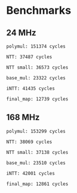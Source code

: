 
# Benchmarks

## 24 MHz
```
polymul: 151374 cycles

NTT: 37487 cycles

NTT small: 36573 cycles

base_mul: 23322 cycles

iNTT: 41435 cycles

final_map: 12739 cycles
```

## 168 MHz
```
polymul: 153299 cycles

NTT: 38069 cycles

NTT small: 37138 cycles

base_mul: 23510 cycles

iNTT: 42001 cycles

final_map: 12861 cycles
```


